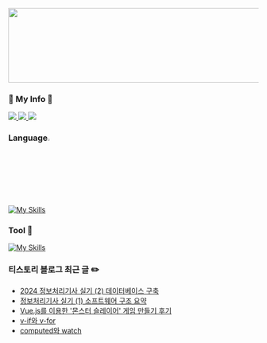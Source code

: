 <!--
**myeong-jae-hwi/myeong-jae-hwi** is a ✨ _special_ ✨ repository because its `README.md` (this file) appears on your GitHub profile.

Here are some ideas to get you started:

- 🔭 I’m currently working on ...
- 🌱 I’m currently learning ...
- 👯 I’m looking to collaborate on ...
- 🤔 I’m looking for help with ...
- 💬 Ask me about ...
- 📫 How to reach me: ...
- 😄 Pronouns: ...
- ⚡ Fun fact: ...
-->

<p align="center">
    <img align="center" src="https://github.com/myeong-jae-hwi/myeong-jae-hwi/assets/72872676/4303f0a3-95e6-46ba-a6ec-9d873c31f6f2" width="550" height="150"/>
</p>

### 📌 My Info  📌
<a href="">
    <img src="https://img.shields.io/badge/Kakao-FFCD00?style=for-the-badge&logo=KakaoTalk&logoColor=000000"/>
</a>
<a href="https://re-hwi.tistory.com/">
    <img src="https://img.shields.io/badge/Tistory-FF5D4E?style=for-the-badge&logo=Tistory&logoColor=FFFFFF"/>
</a>
<a href="mailto:audwognl@gmail.com">
    <img src="https://img.shields.io/badge/Gmail-FF0000?style=for-the-badge&logo=Gmail&logoColor=FFFFFF"> 
</a>

### Language<img width = "3%" src = "https://github.com/myeong-jae-hwi/myeong-jae-hwi/assets/72872676/1ddc4555-6a53-497b-ad04-34845086b976"/>  


[![My Skills](https://skillicons.dev/icons?i=html,css,js,vue,python)](https://skillicons.dev)

<!-- <p align="center">
<img src="https://img.shields.io/badge/python-3670A0?style=for-the-badge&logo=python&logoColor=ffdd54"/>
<img src="https://img.shields.io/badge/node.js-339933?style=for-the-badge&logo=Node.js&logoColor=FFFFFF"/><br>
<img src="https://img.shields.io/badge/java-007396?style=for-the-badge&logo=java&logoColor=white">
</p> -->

### Tool 🔧

[![My Skills](https://skillicons.dev/icons?i=github,vscode,npm,androidstudio,firebase,bootstrap,codepen)](https://skillicons.dev)
### 티스토리 블로그 최근 글 ✏️

- [2024 정보처리기사 실기 (2) 데이터베이스 구축](https://re-hwi.tistory.com/141)
- [정보처리기사 실기 (1) 소프트웨어 구조 요약](https://re-hwi.tistory.com/140)
- [Vue.js를 이용한 '몬스터 슬레이어' 게임 만들기 후기](https://re-hwi.tistory.com/139)
- [v-if와 v-for](https://re-hwi.tistory.com/138)
- [computed와 watch](https://re-hwi.tistory.com/137)

